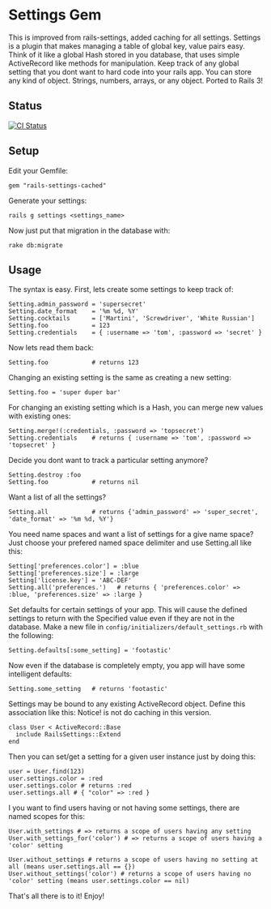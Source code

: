 # Settings Gem

This is improved from rails-settings, added caching for all settings.
Settings is a plugin that makes managing a table of global key, value pairs easy.
Think of it like a global Hash stored in you database, that uses simple ActiveRecord
like methods for manipulation.  Keep track of any global setting that you dont want
to hard code into your rails app.  You can store any kind of object.  Strings, numbers,
arrays, or any object. Ported to Rails 3!

## Status

[![CI Status](https://secure.travis-ci.org/huacnlee/rails-settings-cached.png)](http://travis-ci.org/huacnlee/rails-settings-cached)

## Setup

Edit your Gemfile:

    gem "rails-settings-cached"

Generate your settings:

    rails g settings <settings_name>

Now just put that migration in the database with:
    
    rake db:migrate

## Usage

The syntax is easy.  First, lets create some settings to keep track of:

    Setting.admin_password = 'supersecret'
    Setting.date_format    = '%m %d, %Y'
    Setting.cocktails      = ['Martini', 'Screwdriver', 'White Russian']
    Setting.foo            = 123
    Setting.credentials    = { :username => 'tom', :password => 'secret' }

Now lets read them back:

    Setting.foo            # returns 123

Changing an existing setting is the same as creating a new setting:

    Setting.foo = 'super duper bar'

For changing an existing setting which is a Hash, you can merge new values with existing ones:

    Setting.merge!(:credentials, :password => 'topsecret')
    Setting.credentials    # returns { :username => 'tom', :password => 'topsecret' }

Decide you dont want to track a particular setting anymore?

    Setting.destroy :foo
    Setting.foo            # returns nil

Want a list of all the settings?

    Setting.all            # returns {'admin_password' => 'super_secret', 'date_format' => '%m %d, %Y'}

You need name spaces and want a list of settings for a give name space? Just choose your prefered named space delimiter and use Setting.all like this:

    Setting['preferences.color'] = :blue
    Setting['preferences.size'] = :large
    Setting['license.key'] = 'ABC-DEF'
    Setting.all('preferences.')   # returns { 'preferences.color' => :blue, 'preferences.size' => :large }

Set defaults for certain settings of your app.  This will cause the defined settings to return with the
Specified value even if they are not in the database.  Make a new file in `config/initializers/default_settings.rb`
with the following:

    Setting.defaults[:some_setting] = 'footastic'
  
Now even if the database is completely empty, you app will have some intelligent defaults:

    Setting.some_setting   # returns 'footastic'

Settings may be bound to any existing ActiveRecord object. Define this association like this:
Notice! is not do caching in this version.
  
    class User < ActiveRecord::Base
      include RailsSettings::Extend 
    end

Then you can set/get a setting for a given user instance just by doing this:

    user = User.find(123)
    user.settings.color = :red
    user.settings.color # returns :red
    user.settings.all # { "color" => :red }

I you want to find users having or not having some settings, there are named scopes for this:

    User.with_settings # => returns a scope of users having any setting
    User.with_settings_for('color') # => returns a scope of users having a 'color' setting
  
    User.without_settings # returns a scope of users having no setting at all (means user.settings.all == {})
    User.without_settings('color') # returns a scope of users having no 'color' setting (means user.settings.color == nil)

That's all there is to it! Enjoy!
